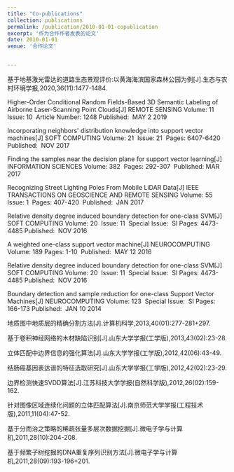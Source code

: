 ```yaml
---
title: "Co-publications"
collection: publications
permalink: /publication/2010-01-01-copublication
excerpt: '作为合作作者发表的论文'
date: 2010-01-01
venue: '合作论文'


---
```

基于地基激光雷达的道路生态景观评价:以黄海海滨国家森林公园为例[J].生态与农村环境学报,2020,36(11):1477-1484.

Higher-Order Conditional Random Fields-Based 3D Semantic Labeling of Airborne Laser-Scanning Point Clouds[J]
REMOTE SENSING  Volume: ‏ 11   Issue: ‏ 10     Article Number: 1248   Published: ‏ MAY 2 2019

Incorporating neighbors' distribution knowledge into support vector machines[J]
SOFT COMPUTING  Volume: ‏ 21   Issue: ‏ 21   Pages: ‏ 6407-6420   Published: ‏ NOV 2017

Finding the samples near the decision plane for support vector learning[J]
INFORMATION SCIENCES  Volume: ‏ 382   Pages: ‏ 292-307   Published: ‏ MAR 2017

Recognizing Street Lighting Poles From Mobile LiDAR Data[J]
IEEE TRANSACTIONS ON GEOSCIENCE AND REMOTE SENSING  Volume: ‏ 55   Issue: ‏ 1   Pages: ‏ 407-420   Published: ‏ JAN 2017

Relative density degree induced boundary detection for one-class SVM[J]
SOFT COMPUTING  Volume: ‏ 20   Issue: ‏ 11   Special Issue: ‏ SI   Pages: ‏ 4473-4485   Published: ‏ NOV 2016

A weighted one-class support vector machine[J]
NEUROCOMPUTING  Volume: ‏ 189   Pages: ‏ 1-10   Published: ‏ MAY 12 2016

Relative density degree induced boundary detection for one-class SVM[J]
SOFT COMPUTING  Volume: ‏ 20   Issue: ‏ 11   Special Issue: ‏ SI   Pages: ‏ 4473-4485   Published: ‏ NOV 2016

Boundary detection and sample reduction for one-class Support Vector Machines[J]
NEUROCOMPUTING  Volume: ‏ 123   Special Issue: ‏ SI   Pages: ‏ 166-173   Published: ‏ JAN 10 2014

地质图中地质层的精确分割方法[J].计算机科学,2013,40(01):277-281+297.

基于卷积神经网络的木材缺陷识别[J].山东大学学报(工学版),2013,43(02):23-28.

立体匹配中边界信息的强化算法[J].山东大学学报(工学版),2012,42(06):43-49.

结肠癌基因表达谱的特征选取研究[J].山东大学学报(工学版),2012,42(02):23-29.

边界检测快速SVDD算法[J].江苏科技大学学报(自然科学版),2012,26(02):159-162.

针对图像区域连续化问题的立体匹配算法[J].南京师范大学学报(工程技术版),2011,11(04):47-52.

基于分而治之策略的稀疏张量多层次数据挖掘[J].微电子学与计算机,2011,28(10):204-208.

基于频繁子树挖掘的DNA重复序列识别方法[J].微电子学与计算机,2011,28(09):193-196+201.


